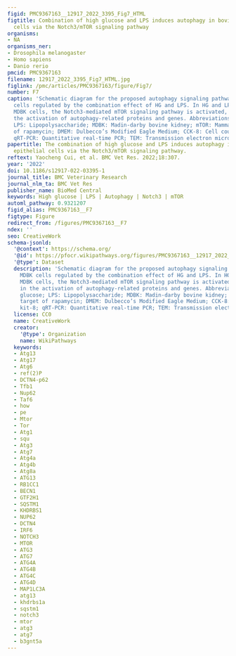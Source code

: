 ```yaml
---
figid: PMC9367163__12917_2022_3395_Fig7_HTML
figtitle: Combination of high glucose and LPS induces autophagy in bovine kidney epithelial
  cells via the Notch3/mTOR signaling pathway
organisms:
- NA
organisms_ner:
- Drosophila melanogaster
- Homo sapiens
- Danio rerio
pmcid: PMC9367163
filename: 12917_2022_3395_Fig7_HTML.jpg
figlink: /pmc/articles/PMC9367163/figure/Fig7/
number: F7
caption: 'Schematic diagram for the proposed autophagy signaling pathways in MDBK
  cells regulated by the combination effect of HG and LPS. In HG and LPS-stimulated
  MDBK cells, the Notch3-mediated mTOR signaling pathway is activated, resulting in
  the activation of autophagy-related proteins and genes. Abbreviations HG: High glucose;
  LPS: Lipopolysaccharide; MDBK: Madin-darby bovine kidney; mTOR: Mammalian target
  of rapamycin; DMEM: Dulbecco’s Modified Eagle Medium; CCK-8: Cell counting kit-8;
  qRT-PCR: Quantitative real-time PCR; TEM: Transmission electron microscopy'
papertitle: The combination of high glucose and LPS induces autophagy in bovine kidney
  epithelial cells via the Notch3/mTOR signaling pathway.
reftext: Yaocheng Cui, et al. BMC Vet Res. 2022;18:307.
year: '2022'
doi: 10.1186/s12917-022-03395-1
journal_title: BMC Veterinary Research
journal_nlm_ta: BMC Vet Res
publisher_name: BioMed Central
keywords: High glucose | LPS | Autophagy | Notch3 | mTOR
automl_pathway: 0.9321207
figid_alias: PMC9367163__F7
figtype: Figure
redirect_from: /figures/PMC9367163__F7
ndex: ''
seo: CreativeWork
schema-jsonld:
  '@context': https://schema.org/
  '@id': https://pfocr.wikipathways.org/figures/PMC9367163__12917_2022_3395_Fig7_HTML.html
  '@type': Dataset
  description: 'Schematic diagram for the proposed autophagy signaling pathways in
    MDBK cells regulated by the combination effect of HG and LPS. In HG and LPS-stimulated
    MDBK cells, the Notch3-mediated mTOR signaling pathway is activated, resulting
    in the activation of autophagy-related proteins and genes. Abbreviations HG: High
    glucose; LPS: Lipopolysaccharide; MDBK: Madin-darby bovine kidney; mTOR: Mammalian
    target of rapamycin; DMEM: Dulbecco’s Modified Eagle Medium; CCK-8: Cell counting
    kit-8; qRT-PCR: Quantitative real-time PCR; TEM: Transmission electron microscopy'
  license: CC0
  name: CreativeWork
  creator:
    '@type': Organization
    name: WikiPathways
  keywords:
  - Atg13
  - Atg17
  - Atg6
  - ref(2)P
  - DCTN4-p62
  - Tfb1
  - Nup62
  - Taf6
  - how
  - pe
  - Mtor
  - Tor
  - Atg1
  - squ
  - Atg3
  - Atg7
  - Atg4a
  - Atg4b
  - Atg8a
  - ATG13
  - RB1CC1
  - BECN1
  - GTF2H1
  - SQSTM1
  - KHDRBS1
  - NUP62
  - DCTN4
  - IRF6
  - NOTCH3
  - MTOR
  - ATG3
  - ATG7
  - ATG4A
  - ATG4B
  - ATG4C
  - ATG4D
  - MAP1LC3A
  - atg13
  - khdrbs1a
  - sqstm1
  - notch3
  - mtor
  - atg3
  - atg7
  - b3gnt5a
---
```

